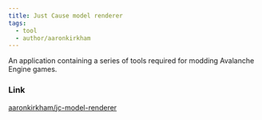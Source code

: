 ```yaml
---
title: Just Cause model renderer
tags:
  - tool
  - author/aaronkirkham
---
```

An application containing a series of tools required for modding Avalanche Engine games.

### Link
[aaronkirkham/jc-model-renderer](https://github.com/aaronkirkham/jc-model-renderer)